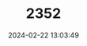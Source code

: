 ---
title: "2352"
category: "Atherina boyeri"
draft: false
date: 2024-02-22 13:03:49
languages:
  English: ["Big-scale Sand Smelt", "Black Sea Silverside", "Boyer's Sand Smelt", "Sand smelt"]
  Italian: ["Acquadela", "Acquadella", "Anguela", "Argentine", "Attarina", "Augurette", "Aunelle", "Capassun", "Cchialone", "Chernelett", "Cheunau", "Cicinejie", "Cicinelle", "Curanedda", "Curnale", "Curnale capechiatte", "Curunedda", "Curunedda mazzaruta", "Geral", "Grugnale", "Grugnalett", "Lattarina", "Lattarino", "Lattarone 'nnguarelle", "Latterino", "Latterino capoccione", "Latterino comune", "Latterino copoccione", "Lavone alicino", "Lavone capochiatto", "Lavone sardaro", "Minoli", "Msi'a amerikano", "Muscioli", "Muscioni bocca abentu", "Muscioni connaru", "Sicretu", "Tiru i funnu"]
  Croatian: ["Agun", "Gavun"]
  Albanian: ["Aterina symadhe"]
  Greek, Modern (1453-): ["Atherina", "Soultân Ibrahym Sakhry"]
  Turkish: ["Atherina baliği", "Gumus", "Gümüş baliği"]
  French: ["Athérine", "Athérine de Boyer", "Athérine Joël", "Cabasson", "Cabassoun", "Coubassou", "Joël", "Siouclet"]
  Arabic: ["Bissaria", "Bizhreh 'hâdy", "Bizri baladi", "Trekko"]
  Maltese: ["Kurunella", "Kurunella ghajnejh kbar", "Kurunetta"]
  Spanish; Castilian: ["Pejerrey", "Pejerrey Mediterráneo"]
---